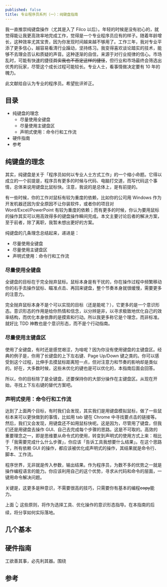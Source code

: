 ```yaml
---
published: false
title: 专业程序员系列（一）：纯键盘指南
---
```


我一直推崇纯键盘操作（尤其是入了 Filco 以后）。年轻的时候是没有初心的，就觉得能让我更高效率地完成工作，觉得是一个专业程序员应有的样子。随着年龄增长，这种效率尤其宝贵，因为你发现时间越来越不够用了。工作三年，我对专业平添了更多信心，越容易看清行业躁动，坚持练习。我变得喜欢谈论踏实的技术，能够不去理会否认和质疑的声音。这种逐渐的自信，来源于对行业规律的信心。市场乱时，可能有快速的捷径~~其实我也不否定这样的捷径~~，但行业和市场最终会筛选出优秀的玩家，尽管这个成长过程可能较长。专业人士，看事情做决定要有 10 年的魄力。

此文献给自认为专业的程序员。希望批评斧正。

## 目录

* 纯键盘的理念
  * 尽量使用全键盘
  * 尽量使用主键盘区
  * 声明式使用：命令行和工作流
* 硬件指南
* 参考

## 纯键盘的理念

其实，纯键盘是关于「程序员如何以专业人士方式工作」的一个缩小命题。它得以成立的一个前提是，程序员有更多的时候与代码、电脑打交道，而写代码这个事情，总体来说用键盘比鼠标快。注意，我说的是总体上，是有前提的。

有一些时候，你的工作对鼠标有较为重度的依赖，比如你的公司用 Windows 作为开发机器还因为安全原因不让你装软件，或者你的项目对 Word/Excel/PowerPoint 有较为重度的依赖；而有更多的时候，你认为要用鼠标的操作其实可以用高效得多的键盘操作瞬间完成。本文主要讨论后者的解决方案，至于前者，除了离职，我暂未想出更好的方案。

纯键盘的几条理念总结起来，递进是：

* 尽量使用全键盘
* 尽量使用主键盘区
* 声明式使用：命令行和工作流

### 尽量使用全键盘

全键盘的目标在于完全抛弃鼠标。鼠标本身是有干扰的，你在操作过程中频繁移动你的右手去操作鼠标、瞄准点击、再回来键盘，整个节奏本身就很缓慢，需要更多的注意力。

完全抛弃鼠标本身不是个可以实现的目标（还是能呢？），它更多的是一个意识形态。意识形态的作用是给你热情和信念，以分辨是非，以寻求极致地优化自己的效率结构，而优化本身依靠的是摸索和行动。所以我更多称它是个理念，而非标准。就好比 TDD 神教也是个意识形态，而不是个行动指南。

### 尽量使用主键盘区

使用了全键盘，有时还是感觉艰涩，为啥呢？因为你没有使用键盘的主键盘区。经典的例子是，你用了长键盘的上下左右键、Page Up/Down 键之类的。你可以感受到这个过程，比伸手去摸鼠标距离短一点，但对注意力和节奏的影响却是类似的。好在，大多数时候，这些未优化的键也是可以优化的，本指南后面会回答。

所以，你的目标除了是全键盘，还要保持你的大部分操作在主键盘区。从现在开始，寻找上下左右键的替代方案吧。

### 声明式使用：命令行和工作流

达到了上面两个目标，有时我们会发现，其实我们是用键盘模拟鼠标，做了一些鼠标本来可以更快做到的事情，比如用 tab 键在 Chrome 中寻找要点击的链接等。然后，我们又会发现，用键盘还不如用鼠标快呢。这是因为，尽管用了键盘，但我们还是用键盘去操作 GUI、自己去完成每个步骤的思路。这是不可取的。高效的重要理念之一，即是思维要从命令式的使用，转变到声明式的使用方式上来：相比于「我需要完成什么什么步骤」，你应该「告诉工具我想要什么结果」。在这个思路下，所有依赖 GUI 的操作，都应该被优化成声明式的操作，其结果就是命令行、脚本、工作流。

程序世界，无非就是传入参数，输出结果。作为程序员，为数不多的优势之一就是操作编程语言的能力。你应该利用自己的这个优势，寻求从代码和命令的层面，一键用命令解决问题。

关键是，这更多是种意识，不需要很高的技巧，只需要你有基本的编程~~copy~~能力。

上面 👆 这些原则，将作为选择工具、优化操作的意识形态指导。在本指南的后续，将分享如何实际落地。

## 几个基本

## 硬件指南

工欲善其事，必先利其器。围绕

## 参考
